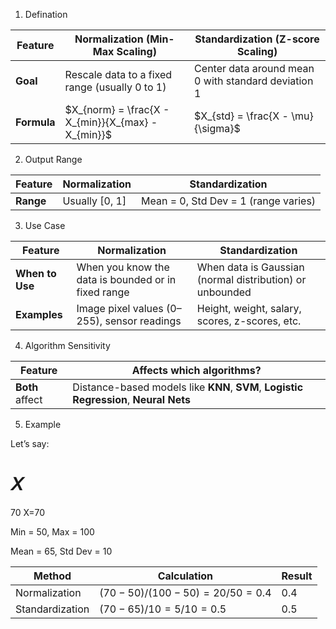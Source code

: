 1. Defination

| Feature     | Normalization (Min-Max Scaling)                    | Standardization (Z-score Scaling)                   |
| ----------- | -------------------------------------------------- | --------------------------------------------------- |
| **Goal**    | Rescale data to a fixed range (usually 0 to 1)     | Center data around mean 0 with standard deviation 1 |
| **Formula** | $X_{norm} = \frac{X - X_{min}}{X_{max} - X_{min}}$ | $X_{std} = \frac{X - \mu}{\sigma}$                  |

2. Output Range
   
| Feature   | Normalization   | Standardization                      |
| --------- | --------------- | ------------------------------------ |
| **Range** | Usually \[0, 1] | Mean = 0, Std Dev = 1 (range varies) |

 3. Use Case

| Feature         | Normalization                                       | Standardization                                          |
| --------------- | --------------------------------------------------- | -------------------------------------------------------- |
| **When to Use** | When you know the data is bounded or in fixed range | When data is Gaussian (normal distribution) or unbounded |
| **Examples**    | Image pixel values (0–255), sensor readings         | Height, weight, salary, scores, z-scores, etc.           |

4. Algorithm Sensitivity
   
| Feature         | Affects which algorithms?                                                             |
| --------------- | ------------------------------------------------------------------------------------- |
| **Both** affect | Distance-based models like **KNN**, **SVM**, **Logistic Regression**, **Neural Nets** |

5. Example

Let’s say:

𝑋
=
70
X=70

Min = 50, Max = 100

Mean = 65, Std Dev = 10

| Method          | Calculation                              | Result |
| --------------- | ---------------------------------------- | ------ |
| Normalization   | $(70 - 50) / (100 - 50) = 20 / 50 = 0.4$ | 0.4    |
| Standardization | $(70 - 65) / 10 = 5 / 10 = 0.5$          | 0.5    |

